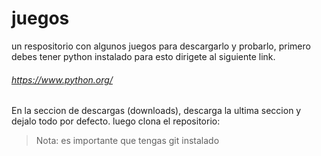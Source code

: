 # juegos
un respositorio con algunos juegos
para descargarlo y probarlo, primero debes tener python instalado para esto dirigete al
siguiente link.
###### https://www.python.org/
En la seccion de descargas (downloads), descarga la ultima seccion y dejalo todo por defecto.
luego clona el repositorio:
>Nota: es importante que tengas git instalado

